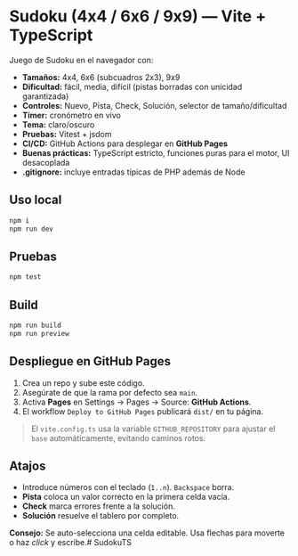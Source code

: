 # Sudoku (4x4 / 6x6 / 9x9) — Vite + TypeScript

Juego de Sudoku en el navegador con:
- **Tamaños:** 4x4, 6x6 (subcuadros 2x3), 9x9
- **Dificultad:** fácil, media, difícil (pistas borradas con unicidad garantizada)
- **Controles:** Nuevo, Pista, Check, Solución, selector de tamaño/dificultad
- **Timer:** cronómetro en vivo
- **Tema:** claro/oscuro
- **Pruebas:** Vitest + jsdom
- **CI/CD:** GitHub Actions para desplegar en **GitHub Pages**
- **Buenas prácticas:** TypeScript estricto, funciones puras para el motor, UI desacoplada
- **.gitignore:** incluye entradas típicas de PHP además de Node

## Uso local
```bash
npm i
npm run dev
```

## Pruebas
```bash
npm test
```

## Build
```bash
npm run build
npm run preview
```

## Despliegue en GitHub Pages
1. Crea un repo y sube este código.
2. Asegúrate de que la rama por defecto sea `main`.
3. Activa **Pages** en Settings → Pages → Source: **GitHub Actions**.
4. El workflow `Deploy to GitHub Pages` publicará `dist/` en tu página.

> El `vite.config.ts` usa la variable `GITHUB_REPOSITORY` para ajustar
> el `base` automáticamente, evitando caminos rotos.

## Atajos
- Introduce números con el teclado (`1..n`). `Backspace` borra.
- **Pista** coloca un valor correcto en la primera celda vacía.
- **Check** marca errores frente a la solución.
- **Solución** resuelve el tablero por completo.

**Consejo:** Se auto-selecciona una celda editable. Usa flechas para moverte o haz *click* y escribe.#   S u d o k u T S  
 